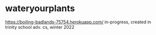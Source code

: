 # wateryourplants
https://boiling-badlands-75754.herokuapp.com/
in-progress, created in trinity school adv. cs, winter 2022
